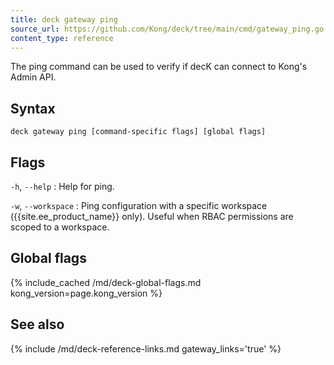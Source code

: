 ```yaml
---
title: deck gateway ping
source_url: https://github.com/Kong/deck/tree/main/cmd/gateway_ping.go
content_type: reference
---
```


The ping command can be used to verify if decK
can connect to Kong's Admin API.

## Syntax

```
deck gateway ping [command-specific flags] [global flags]
```

## Flags

`-h`, `--help`
:  Help for ping.

`-w`, `--workspace`
:  Ping configuration with a specific workspace ({{site.ee_product_name}} only).
Useful when RBAC permissions are scoped to a workspace.


## Global flags

{% include_cached /md/deck-global-flags.md kong_version=page.kong_version %}

## See also

{% include /md/deck-reference-links.md gateway_links='true' %}

